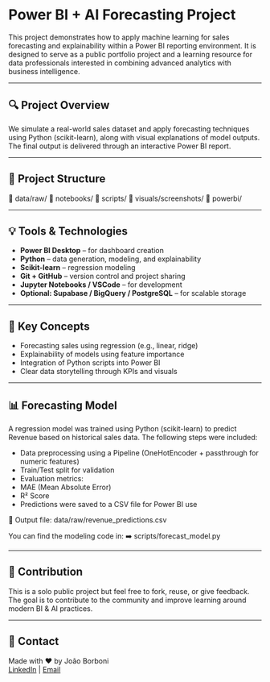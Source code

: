 # Power BI + AI Forecasting Project

This project demonstrates how to apply machine learning for sales forecasting and explainability within a Power BI reporting environment. It is designed to serve as a public portfolio project and a learning resource for data professionals interested in combining advanced analytics with business intelligence.

---

## 🔍 Project Overview

We simulate a real-world sales dataset and apply forecasting techniques using Python (scikit-learn), along with visual explanations of model outputs. The final output is delivered through an interactive Power BI report.

---

## 📁 Project Structure

📁 data/raw/
📁 notebooks/
📁 scripts/
📁 visuals/screenshots/
📁 powerbi/

---

## 💡 Tools & Technologies

- **Power BI Desktop** – for dashboard creation
- **Python** – data generation, modeling, and explainability
- **Scikit-learn** – regression modeling
- **Git + GitHub** – version control and project sharing
- **Jupyter Notebooks / VSCode** – for development
- **Optional: Supabase / BigQuery / PostgreSQL** – for scalable storage

---

## 🚀 Key Concepts

- Forecasting sales using regression (e.g., linear, ridge)
- Explainability of models using feature importance
- Integration of Python scripts into Power BI
- Clear data storytelling through KPIs and visuals

---

## 📊 Forecasting Model

A regression model was trained using Python (scikit-learn) to predict Revenue based on historical sales data. The following steps were included:
- Data preprocessing using a Pipeline (OneHotEncoder + passthrough for numeric features)
- Train/Test split for validation
- Evaluation metrics:
-   MAE (Mean Absolute Error)
-   R² Score
- Predictions were saved to a CSV file for Power BI use

📁 Output file: data/raw/revenue_predictions.csv

You can find the modeling code in:
➡️ scripts/forecast_model.py

---

## 🤝 Contribution

This is a solo public project but feel free to fork, reuse, or give feedback. The goal is to contribute to the community and improve learning around modern BI & AI practices.

---

## 📧 Contact

Made with ❤️ by João Borboni  
[LinkedIn](https://www.linkedin.com/in/joao-borboni/) | [Email](mailto:joaoborboni@hotmail.com)
